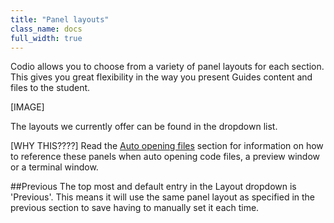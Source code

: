 ```yaml
---
title: "Panel layouts"
class_name: docs
full_width: true
---
```


Codio allows you to choose from a variety of panel layouts for each section. This gives you great flexibility in the way you present Guides content and files to the student.

[IMAGE]

The layouts we currently offer can be found in the dropdown list.

[WHY THIS????]
Read the [Auto opening files](/docs/tuts/author/auto-open) section for information on how to reference these panels when auto opening code files, a preview window or a terminal window.

##Previous
The top most and default entry in the Layout dropdown is 'Previous'. This means it will use the same panel layout as specified in the previous section to save having to manually set it each time.